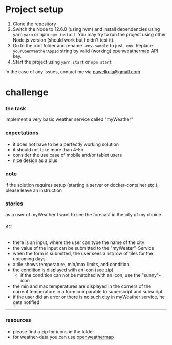 # Project setup

1. Clone the repository
2. Switch the Node to 12.6.0 (using nvm) and install dependencies using yarn `yarn` or npm `npm install`. You may try to run the project using other Node.js version (should work but I didn't test it).
3. Go to the root folder and rename `.env.sample` to just `.env`. Replace `yourOpenWeatherAppId` string by valid (working) [openweathermap](https://openweathermap.org/api) API key.
5. Start the project using `yarn start` or `npm start`

In the case of any issues, contact me via [pawelkula@gmail.com](mailto:pawelkula@gmail.com)

# challenge

### the task
implement a very basic weather service called "myWeather"

### expectations
- it does not have to be a perfectly working solution
- it should not take more than 4-5h
- consider the use case of mobile and/or tablet users
- nice design as a plus

### note
if the solution requires setup (starting a server or docker-container etc.), please leave an instruction

### stories
as a user of myWeather I want to see the forecast in the city of my choice

###### AC
- there is an input, where the user can type the name of the city
- the value of the input can be submitted to the "myWeater"-Service
- when the form is submitted, the user sees a list/row of tiles for the upcoming days
- a tile shows temperature, min/max limits, and condition
- the condition is displayed with an icon (see zip)
  - if the condition can not be matched with an icon, use the "sunny"-icon
- the min and max temperatures are displayed in the corners of the current temperature in a form comparable to superscript and subscript
- if the user did an error or there is no such city in myWeather service, he gets notified
---

### resources
- please find a zip for icons in the folder
- for weather-data you can use [openweathermap](https://openweathermap.org/api)
